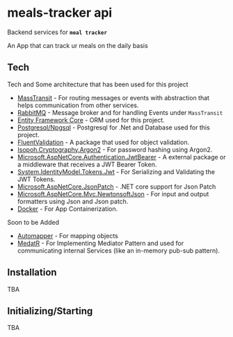 # meals-tracker api
Backend services for **`meal tracker`**

An App that can track ur meals on the daily basis

## Tech

Tech and Some architecture that has been used for this project
- [MassTransit](https://masstransit.io/) - For routing messages or events with abstraction that helps communication from other services.
- [RabbitMQ](https://www.rabbitmq.com/) - Message broker and for handling Events under `MassTransit`
- [Entity Framework Core](https://learn.microsoft.com/en-us/ef/)  - ORM used for this project.
- [Postgresql/Npgsql](https://www.npgsql.org/) - Postgresql for .Net and Database used for this project.
- [FluentValidation](https://fluentvalidation.net/) - A package that used for object validation.
- [Isopoh.Cryptography.Argon2](https://www.nuget.org/packages/Isopoh.Cryptography.Argon2) - For password hashing using Argon2.
- [Microsoft.AspNetCore.Authentication.JwtBearer](https://www.nuget.org/packages/Microsoft.AspNetCore.Authentication.JwtBearer/8.0.0-preview.3.23177.8) - A external package or a middleware that receives a JWT Bearer Token.
- [System.IdentityModel.Tokens.Jwt](https://www.nuget.org/packages/System.IdentityModel.Tokens.Jwt) - For Serializing and Validating the JWT Tokens.
- [Microsoft.AspNetCore.JsonPatch](https://www.nuget.org/packages/Microsoft.AspNetCore.JsonPatch/8.0.0-preview.3.23177.8) - .NET core support for Json Patch
- [Microsoft.AspNetCore.Mvc.NewtonsoftJson](https://www.nuget.org/packages/Microsoft.AspNetCore.Mvc.NewtonsoftJson/8.0.0-preview.3.23177.8) - For input and output formatters using Json and Json patch.
- [Docker](https://www.docker.com/) - For App Containerization.

Soon to be Added
- [Automapper](https://automapper.org/) - For mapping objects
- [MedatR](https://www.nuget.org/packages/MediatR) - For Implementing Mediator Pattern and used for communicating internal Services (like an in-memory pub-sub pattern).

## Installation
TBA


## Initializing/Starting
TBA
